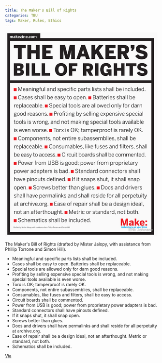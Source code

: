 ```yaml
---
title: The Maker's Bill of Rights
categories: TBU
tags: Maker, Rules, Ethics
---
```


![](Media/TheMakersBillofRights.jpg)

The Maker's Bill of Rights (drafted by Mister Jalopy, with assistance from Phillip Torrone and Simon Hill).


- Meaningful and specific parts lists shall be included.
- Cases shall be easy to open.   Batteries shall be replaceable.
- Special tools are allowed only for darn good reasons.
- Profiting by selling expensive special tools is wrong, and not making special tools available is even worse.
- Torx is OK; tamperproof is rarely OK.
- Components, not entire subassemblies, shall be replaceable.
- Consumables, like fuses and filters, shall be easy to access.  
- Circuit boards shall be commented.
- Power from USB is good; power from proprietary power adapters is bad.
- Standard connectors shall have pinouts defined.
- If it snaps shut, it shall snap open.
- Screws better than glues.
- Docs and drivers shall have permalinks and shall reside for all perpetuity at archive.org.
- Ease of repair shall be a design ideal, not an afterthought.   Metric or standard, not both.
- Schematics shall be included.

[Via](http://cdn.makezine.com/make/MAKERS_RIGHTS.pdf)
